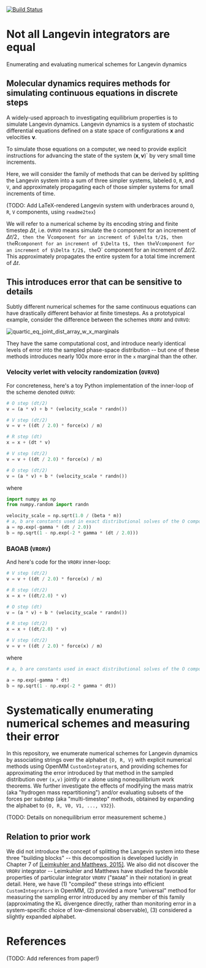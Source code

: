 [![Build Status](https://travis-ci.org/choderalab/integrator-benchmark.svg?branch=master)](https://travis-ci.org/choderalab/integrator-benchmark?branch=master)


# Not all Langevin integrators are equal

Enumerating and evaluating numerical schemes for Langevin dynamics

## Molecular dynamics requires methods for simulating continuous equations in discrete steps
A widely-used approach to investigating equilibrium properties is to simulate Langevin dynamics.
Langevin dynamics is a system of stochastic differential equations defined on a state space of configurations $\mathbf{x}$ and velocities $\mathbf{v}$.

To simulate those equations on a computer, we need to provide explicit instructions for advancing the state of the system $(\mathbf{x},\mathbf{v})$` by very small time increments.

Here, we will consider the family of methods that can be derived by splitting the Langevin system into a sum of three simpler systems, labeled `O`, `R`, and `V`, and approximately propagating each of those simpler systems for small increments of time.

(TODO: Add LaTeX-rendered Langevin system with underbraces around `O`, `R`, `V` components, using `readme2tex`)

We will refer to a numerical scheme by its encoding string and finite timestep $\Delta t$, i.e. `OVRVO` means simulate the `O` component for an increment of $\Delta t/2$`, then the `V` component for an increment of $\Delta t/2$, then the `R` component for an increment of $\Delta t$, then the `V` component for an increment of $\Delta t/2$, the `O` component for an increment of $\Delta t/2$. This approximately propagates the entire system for a total time increment of $\Delta t$.

## This introduces error that can be sensitive to details
Subtly different numerical schemes for the same continuous equations can have drastically different behavior at finite timesteps.
As a prototypical example, consider the difference between the schemes `VRORV` and `OVRVO`:

![quartic_eq_joint_dist_array_w_x_marginals](https://cloud.githubusercontent.com/assets/5759036/25289560/147862fa-2698-11e7-8f95-9b463953f2de.jpg)

They have the same computational cost, and introduce nearly identical levels of error into the sampled phase-space distribution -- but one of these methods introduces nearly 100x more error in the `x` marginal than the other.

### Velocity verlet with velocity randomization (`OVRVO`)
For concreteness, here's a toy Python implementation of the inner-loop of the scheme denoted `OVRVO`:
```python
# O step (dt/2)
v = (a * v) + b * (velocity_scale * randn())

# V step (dt/2)
v = v + ((dt / 2.0) * force(x) / m)

# R step (dt)
x = x + (dt * v)

# V step (dt/2)
v = v + ((dt / 2.0) * force(x) / m)

# O step (dt/2)
v = (a * v) + b * (velocity_scale * randn())
```

where
```python
import numpy as np
from numpy.random import randn

velocity_scale = np.sqrt(1.0 / (beta * m))
# a, b are constants used in exact distributional solves of the O component for (dt/2)
a = np.exp(-gamma * (dt / 2.0))
b = np.sqrt(1 - np.exp(-2 * gamma * (dt / 2.0)))
```


### BAOAB (`VRORV`)
And here's code for the `VRORV` inner-loop:
```python
# V step (dt/2)
v = v + ((dt / 2.0) * force(x) / m)

# R step (dt/2)
x = x + ((dt/2.0) * v)

# O step (dt)
v = (a * v) + b * (velocity_scale * randn())

# R step (dt/2)
x = x + ((dt/2.0) * v)

# V step (dt/2)
v = v + ((dt / 2.0) * force(x) / m)
```

where
```python
# a, b are constants used in exact distributional solves of the O component for dt

a = np.exp(-gamma * dt)
b = np.sqrt(1 - np.exp(-2 * gamma * dt))
```

# Systematically enumerating numerical schemes and measuring their error
In this repository, we enumerate numerical schemes for Langevin dynamics by associating strings over the alphabet `{O, R, V}` with explicit numerical methods using OpenMM `CustomIntegrator`s, and providing schemes for approximating the error introduced by that method in the sampled distribution over `(x,v)` jointly or `x` alone using nonequilibrium work theorems.
We further investigate the effects of modifying the mass matrix (aka "hydrogen mass repartitioning") and/or evaluating subsets of the forces per substep (aka "multi-timestep" methods, obtained by expanding the alphabet to `{O, R, V0, V1, ..., V32}`).

(TODO: Details on nonequilibrium error measurement scheme.)

## Relation to prior work
We did not introduce the concept of splitting the Langevin system into these three "building blocks" -- this decomposition is developed lucidly in Chapter 7 of [[Leimkuhler and Matthews, 2015]](http://www.springer.com/us/book/9783319163741). We also did not discover the `VRORV` integrator -- Leimkuhler and Matthews have studied the favorable properties of particular integrator `VRORV` ("`BAOAB`" in their notation) in great detail.
Here, we have (1) "compiled" these strings into efficient `CustomIntegrators` in OpenMM, (2) provided a more "universal" method for measuring the sampling error introduced by any member of this family (approximating the KL divergence directly, rather than monitoring error in a system-specific choice of low-dimensional observable), (3) considered a slightly expanded alphabet.

# References
(TODO: Add references from paper!)
